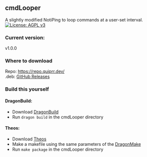 ## cmdLooper
A slightly modified NotiPing to loop commands at a user-set interval.  
[![License: AGPL v3](https://img.shields.io/badge/License-AGPL%20v3-blue.svg)](https://www.gnu.org/licenses/agpl-3.0)
### Current version:  
v1.0.0  
### Where to download
Repo: https://repo.quiprr.dev/  
.deb: [GitHub Releases](https://github.com/ItHertzSoGood/cmdLooper/releases/)
### Build this yourself
#### DragonBuild:  
- Download [DragonBuild](https://github.com/DragonBuild/DragonBuild)
- Run `dragon build` in the cmdLooper directory
#### Theos:
- Download [Theos](https://github.com/theos/theos)
- Make a makefile using the same parameters of the [DragonMake](https://github.com/ItHertzSoGood/cmdLooper/blob/master/DragonMake)
- Run `make package` in the cmdLooper directory
